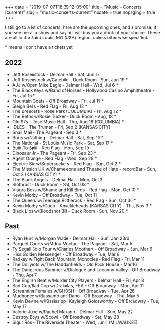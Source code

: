 +++
date = "2019-07-07T18:39:12-05:00"
title = "Music - Concerts (current)"
slug = "music-concerts-current"
nodate = true
nopaging = true
+++

I still go to a lot of concerts, here are the upcoming ones, and a promise: if you see me at a show and say hi I will buy you a drink of your choice. These are all in the Saint Louis, MO (USA) region, unless otherwise specified. 

\* means I don't have a tickets yet

## 2022

* Jeff Rosenstock - Delmar Hall - Sat, Jun 18
* Jeff Rosenstock w/Catebite - Duck Room - Sun, Jun 19 *
* AJJ w/Open Mike Eagle - Delmar Hall - Wed, Jul 6 *
* The Black Keys w/Band of Horses - Hollywood Casino Amphitheatre - Fri, Jul 15 *
* Mountain Goats - Off Broadway - Fri, Jul 15 *
* Sleigh Bells - Red Flag - Fri, Aug 12 *
* The Breeders - Rose Park (COLUMBIA) - Fri, Aug 12 *
* The Beths w/Rosie Tucker - Duck Room - Aug, 18 *
* Old 97s - Rose Music Hall - Thu, Aug 18 (COLUMBIA) *
* IDLES - The Truman - Fri, Sep 2 (KANSAS CITY)
* Snail Mail - The Pageant - Sep 3 *
* Boris w/Nothing - Delmar Hall - Sat, Sep 10 *
* The National - St Louis Music Park - Sat, Sep 17 *
* Built To Spill - Red Flag - Mon, Sep 19
* Dinosaur Jr - The Pageant - Fri, Sep 23 *
* Agent Orange - Red Flag - Wed, Sep 28 *
* Electric Six w/Supersuckers - Red Flag - Sun, Oct 2 *
* The Mission UK w/Chameleons and Theatre of Hate - recordBar - Sun, Oct 2 (KANSAS CITY) *
* The Black Angels - Delmar Hall - Mon, Oct 3
* Slothrust - Duck Room - Sat, Oct 08 *
* Viagra Boys w/Shame and Kill Birds - Red Flag - Mon, Oct 10 *
* Kevin Morby - Off Broadway - Tue, Oct 11
* The Queers w/Teenage Bottlerock - Red Flag - Sun, Oct 30 *
* Kevin Morby w/Coco - Knuckleheads (KANSAS CITY) - Thu, Nov 3 *
* Black Lips w/Bloodshot Bill - Duck Room - Sun, Nov 20 *

## Past 

* Ryan Hurd w/Morgan Wade - Delmar Hall - Sun, Jan 23rd
* Parquet Courts w/Mdou Moctar - The Pageant - Sat, Mar 5
* Ty Segall Solo Tour w/Charles Moothart - Off Broadway - Sun, Mar 6
* Hiss Golden Messenger - Off Broadway - Tue, Mar 8
* Radkey w/Fight Back Mountain, Monocles - Red Flag - Fri, Mar 11
* The Dollyrots w/The Haddonfields - Old Rock House - Mar 16
* The Dangerous Summer w/Dialogue and Uncanny Valley - Off Broadway - Thu, Apr 7
* The English Beat w/Murder City Players - Delmar Hall - Fri, Apr 8
* Bad Cop/Bad Cop w/Drakulas, FEA - Off Broadway - Mon, Apr 11
* Screaming Females w/GHÖSH - Off Broadway - Tue, Apr 26
* Mudhoney w/Bassamp and Dano - Off Broadway - Thu, May 5
* Kevin Devine w/Kississippi, Kayleigh Goldsworthy - Off Broadway - Tue, May 17 
* Valerie June w/Rachel Maxann - Delmar Hall - Sun, May 22
* Destroy Boys w/Scowl - Off Broadway - Sat, May 28 
* Sigur Rós - The Riverside Theater - Wed, Jun 1 (MILWAUKEE)
